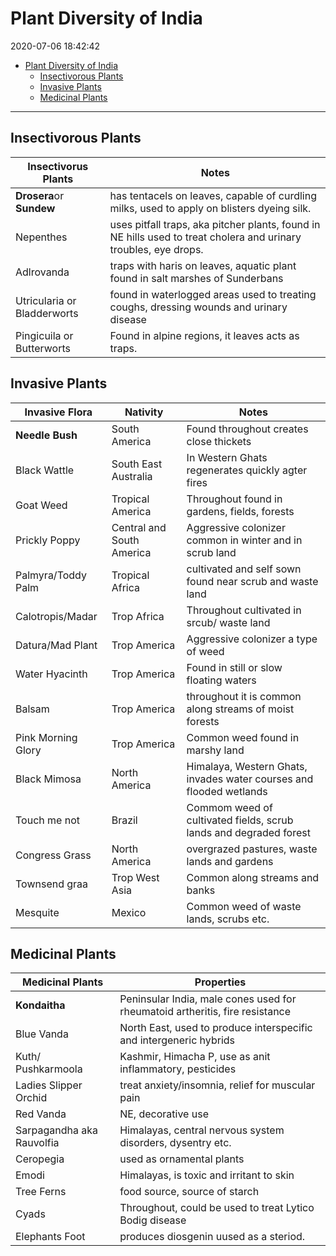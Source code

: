 # Plant Diversity of India

2020-07-06 18:42:42

- [Plant Diversity of India](#plant-diversity-of-india)
  - [Insectivorous Plants](#insectivorous-plants)
  - [Invasive Plants](#invasive-plants)
  - [Medicinal Plants](#medicinal-plants)

---
## Insectivorous Plants

| **Insectivorus Plants**    | **Notes**                                                                                                        |
|-----------------------------|------------------------------------------------------------------------------------------------------------------|
| **Drosera**or **Sundew**   | has tentacels on leaves, capable of curdling milks, used to apply on blisters dyeing silk.                       |
| Nepenthes                   | uses pitfall traps, aka pitcher plants, found in NE hills used to treat cholera and urinary troubles, eye drops. |
| Adlrovanda                  | traps with haris on leaves, aquatic plant found in salt marshes of Sunderbans                                    |
| Utricularia or Bladderworts | found in waterlogged areas used to treating coughs, dressing wounds and urinary disease                         |
| Pingicuila or Butterworts   | Found in alpine regions, it leaves acts as traps.                                                                |

## Invasive Plants

| **Invasive Flora** | **Nativity**              | **Notes**                                                           |
|--------------------|---------------------------|---------------------------------------------------------------------|
| **Needle Bush**    | South America             | Found throughout creates close thickets                             |
| Black Wattle       | South East Australia      | In Western Ghats regenerates quickly agter fires                    |
| Goat Weed          | Tropical America          | Throughout found in gardens, fields, forests                        |
| Prickly Poppy      | Central and South America | Aggressive colonizer common in winter and in scrub land             |
| Palmyra/Toddy Palm | Tropical Africa           | cultivated and self sown found near scrub and waste land            |
| Calotropis/Madar   | Trop Africa               | Throughout cultivated in srcub/ waste land                          |
| Datura/Mad Plant   | Trop America              | Aggressive colonizer a type of weed                                 |
| Water Hyacinth     | Trop America              | Found in still or slow floating waters                              |
| Balsam             | Trop America              | throughout it is common along streams of moist forests              |
| Pink Morning Glory | Trop America              | Common weed found in marshy land                                    |
| Black Mimosa       | North America             | Himalaya, Western Ghats, invades water courses and flooded wetlands |
| Touch me not       | Brazil                    | Commom weed of cultivated fields, scrub lands and degraded forest   |
| Congress Grass     | North America             | overgrazed pastures, waste lands and gardens                        |
| Townsend graa      | Trop West Asia            | Common along streams and banks                                      |
| Mesquite           | Mexico                    | Common weed of waste lands, scrubs etc.                             |

## Medicinal Plants

| **Medicinal Plants**      | **Properties**                                                               |
|---------------------------|------------------------------------------------------------------------------|
| **Kondaitha**             | Peninsular India, male cones used for rheumatoid artheritis, fire resistance |
| Blue Vanda                | North East, used to produce interspecific and intergeneric hybrids           |
| Kuth/ Pushkarmoola        | Kashmir, Himacha P, use as anit inflammatory, pesticides                     |
| Ladies Slipper Orchid     | treat anxiety/insomnia, relief for muscular pain                             |
| Red Vanda                 | NE, decorative use                                                           |
| Sarpagandha aka Rauvolfia | Himalayas, central nervous system disorders, dysentry etc.                   |
| Ceropegia                 | used as ornamental plants                                                    |
| Emodi                     | Himalayas, is toxic and irritant to skin                                     |
| Tree Ferns                | food source, source of starch                                                |
| Cyads                     | Throughout, could be used to treat Lytico Bodig disease                      |
| Elephants Foot            | produces diosgenin uused as a steriod.                                       |
